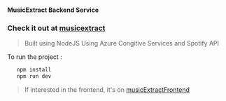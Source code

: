 #### MusicExtract Backend Service
### Check it out at [musicextract](https://musicextract.vercel.app/)

> Built using NodeJS
  Using Azure Congitive Services and Spotify API
  
 To run the project :
```bash
   npm install
   npm run dev 
   ```
   
> If interested in the frontend, it's on [musicExtractFrontend](https://github.com/restacksyj/musicExtractFrontend)
